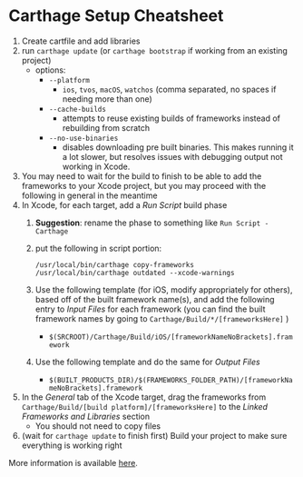 <!-- permalink: 449862b9a85c3e7c360e9bb1299ed49b DO NOT DELETE OR EDIT THIS LINE -->
# Carthage Setup Cheatsheet

1. Create cartfile and add libraries
1. run `carthage update` (or `carthage bootstrap` if working from an existing project)
	* options:
		* `--platform`
			* `ios`, `tvos`, `macOS`, `watchos` (comma separated, no spaces if needing more than one)
		* `--cache-builds`
			* attempts to reuse existing builds of frameworks instead of rebuilding from scratch
		* `--no-use-binaries`
			* disables downloading pre built binaries. This makes running it a lot slower, but resolves issues with debugging output not working in Xcode. 
1. You may need to wait for the build to finish to be able to add the frameworks to your Xcode project, but you may proceed with the following in general in the meantime
1. In Xcode, for each target, add a *Run Script* build phase
	1. **Suggestion**: rename the phase to something like `Run Script - Carthage`
	1. put the following in script portion:
		``` 
		/usr/local/bin/carthage copy-frameworks
		/usr/local/bin/carthage outdated --xcode-warnings
		```

	1. Use the following template (for iOS, modify appropriately for others), based off of the built framework name(s), and add the following entry to *Input Files* for each framework (you can find the built framework names by going to `Carthage/Build/*/[frameworksHere]` )
		* `$(SRCROOT)/Carthage/Build/iOS/[frameworkNameNoBrackets].framework`
	1. Use the following template and do the same for *Output Files*
		* `$(BUILT_PRODUCTS_DIR)/$(FRAMEWORKS_FOLDER_PATH)/[frameworkNameNoBrackets].framework`
1. In the *General* tab of the Xcode target, drag the frameworks from `Carthage/Build/[build platform]/[frameworksHere]` to the *Linked Frameworks and Libraries* section
	* You should not need to copy files
1. (wait for `carthage update` to finish first) Build your project to make sure everything is working right




More information is available [here](https://github.com/Carthage/Carthage#getting-started).
